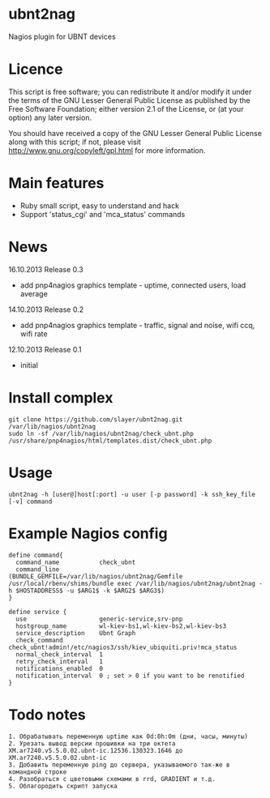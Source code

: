 
ubnt2nag
========

Nagios plugin for UBNT devices


Licence
=======

This script is free software; you can redistribute it and/or modify it under the terms of
the GNU Lesser General Public License as published by the Free Software Foundation;
either version 2.1 of the License, or (at your option) any later version.

You should have received a copy of the GNU Lesser General Public License along with this
script; if not, please visit http://www.gnu.org/copyleft/gpl.html for more information.


Main features
=============

* Ruby small script, easy to understand and hack
* Support 'status_cgi' and 'mca_status' commands


News
====

16.10.2013 Release 0.3

* add pnp4nagios graphics template - uptime, connected users, load average

14.10.2013 Release 0.2

* add pnp4nagios graphics template - traffic, signal and noise, wifi ccq, wifi rate

12.10.2013 Release 0.1

* initial


Install complex
===============

	git clone https://github.com/slayer/ubnt2nag.git /var/lib/nagios/ubnt2nag
	sudo ln -sf /var/lib/nagios/ubnt2nag/check_ubnt.php /usr/share/pnp4nagios/html/templates.dist/check_ubnt.php


Usage
=====

	ubnt2nag -h [user@]host[:port] -u user [-p password] -k ssh_key_file [-v] command


Example Nagios config
=====================

	define command{
	  command_name           check_ubnt
	  command_line           (BUNDLE_GEMFILE=/var/lib/nagios/ubnt2nag/Gemfile /usr/local/rbenv/shims/bundle exec /var/lib/nagios/ubnt2nag/ubnt2nag -h $HOSTADDRESS$ -u $ARG1$ -k $ARG2$ $ARG3$)
	}

	define service {
	  use                    generic-service,srv-pnp
	  hostgroup_name         wl-kiev-bs1,wl-kiev-bs2,wl-kiev-bs3
	  service_description    Ubnt Graph
	  check_command          check_ubnt!admin!/etc/nagios3/ssh/kiev_ubiquiti.priv!mca_status
	  normal_check_interval  1
	  retry_check_interval   1
	  notifications_enabled  0
	  notification_interval  0 ; set > 0 if you want to be renotified
	}


Todo notes
==========

	1. Обрабатывать переменную uptime как 0d:0h:0m (дни, часы, минуты)
	2. Урезать вывод версии прошивки на три октета XM.ar7240.v5.5.0.02.ubnt-ic.12536.130323.1646 до XM.ar7240.v5.5.0.02.ubnt-ic
	3. Добавить переменную ping до сервера, указываемого так-же в командной строке
	4. Разобраться с цветовыми схемами в rrd, GRADIENT и т.д.
	5. Облагородить скрипт запуска


